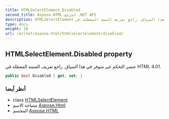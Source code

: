 ```yaml
---
title: HTMLSelectElement.Disabled
second_title: Aspose.HTML لمرجع .NET API
description: HTMLSelectElement ملكية. عنصر التحكم غير متوفر في هذا السياق. راجع تعريف السمة المعطلة في HTML 4.01.
type: docs
weight: 10
url: /ar/net/aspose.html/htmlselectelement/disabled/
---
```

## HTMLSelectElement.Disabled property

عنصر التحكم غير متوفر في هذا السياق. راجع تعريف السمة المعطلة في HTML 4.01.

```csharp
public bool Disabled { get; set; }
```

### أنظر أيضا

* class [HTMLSelectElement](../)
* مساحة الاسم [Aspose.Html](../../htmlselectelement/)
* المجسم [Aspose.HTML](../../../)


